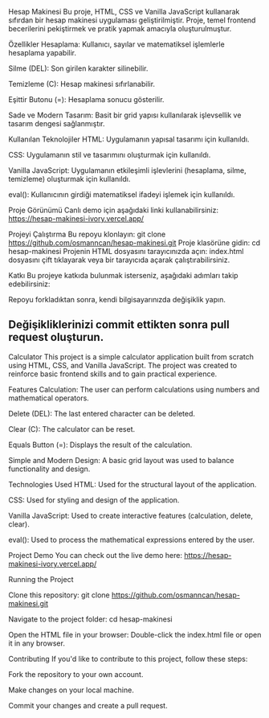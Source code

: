Hesap Makinesi
Bu proje, HTML, CSS ve Vanilla JavaScript kullanarak sıfırdan bir hesap makinesi uygulaması geliştirilmiştir. Proje, temel frontend becerilerini pekiştirmek ve pratik yapmak amacıyla oluşturulmuştur.

Özellikler
Hesaplama: Kullanıcı, sayılar ve matematiksel işlemlerle hesaplama yapabilir.

Silme (DEL): Son girilen karakter silinebilir.

Temizleme (C): Hesap makinesi sıfırlanabilir.

Eşittir Butonu (=): Hesaplama sonucu gösterilir.

Sade ve Modern Tasarım: Basit bir grid yapısı kullanılarak işlevsellik ve tasarım dengesi sağlanmıştır.

Kullanılan Teknolojiler
HTML: Uygulamanın yapısal tasarımı için kullanıldı.

CSS: Uygulamanın stil ve tasarımını oluşturmak için kullanıldı.

Vanilla JavaScript: Uygulamanın etkileşimli işlevlerini (hesaplama, silme, temizleme) oluşturmak için kullanıldı.

eval(): Kullanıcının girdiği matematiksel ifadeyi işlemek için kullanıldı.

Proje Görünümü
Canlı demo için aşağıdaki linki kullanabilirsiniz:
https://hesap-makinesi-ivory.vercel.app/

Projeyi Çalıştırma
Bu repoyu klonlayın:  git clone https://github.com/osmanncan/hesap-makinesi.git
Proje klasörüne gidin: cd hesap-makinesi
Projenin HTML dosyasını tarayıcınızda açın: index.html dosyasını çift tıklayarak veya bir tarayıcıda açarak çalıştırabilirsiniz.

Katkı
Bu projeye katkıda bulunmak isterseniz, aşağıdaki adımları takip edebilirsiniz:

Repoyu forkladıktan sonra, kendi bilgisayarınızda değişiklik yapın.

Değişikliklerinizi commit ettikten sonra pull request oluşturun.
--------------------------------------------------------------------------
Calculator
This project is a simple calculator application built from scratch using HTML, CSS, and Vanilla JavaScript. The project was created to reinforce basic frontend skills and to gain practical experience.

Features
Calculation: The user can perform calculations using numbers and mathematical operators.

Delete (DEL): The last entered character can be deleted.

Clear (C): The calculator can be reset.

Equals Button (=): Displays the result of the calculation.

Simple and Modern Design: A basic grid layout was used to balance functionality and design.

Technologies Used
HTML: Used for the structural layout of the application.

CSS: Used for styling and design of the application.

Vanilla JavaScript: Used to create interactive features (calculation, delete, clear).

eval(): Used to process the mathematical expressions entered by the user.

Project Demo
You can check out the live demo here:
https://hesap-makinesi-ivory.vercel.app/

Running the Project

Clone this repository: git clone https://github.com/osmanncan/hesap-makinesi.git

Navigate to the project folder: cd hesap-makinesi

Open the HTML file in your browser: Double-click the index.html file or open it in any browser.

Contributing
If you'd like to contribute to this project, follow these steps:

Fork the repository to your own account.

Make changes on your local machine.

Commit your changes and create a pull request.

